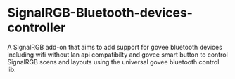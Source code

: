 # SignalRGB-Bluetooth-devices-controller
A SignalRGB add-on that aims to add support for govee bluetooth devices including wifi without lan api compatibilty and govee smart button to control SignalRGB scens and layouts using the universal govee bluetooth control lib.
